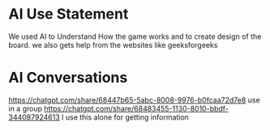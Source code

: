 # AI Use Statement
We used AI to  Understand How the game works and to create design of the board.
we also  gets help from the websites like geeksforgeeks
# AI Conversations
https://chatgpt.com/share/68447b65-5abc-8008-9976-b0fcaa72d7e8 use in a group
https://chatgpt.com/share/68483455-1130-8010-bbdf-344087924613  I use this alone for getting information